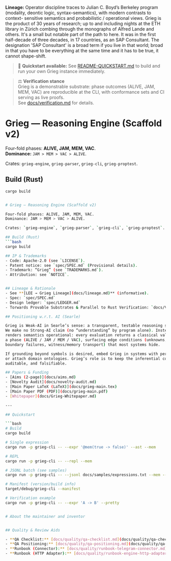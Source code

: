 **Lineage:** Operator discipline traces to Julian C. Boyd’s Berkeley program
(modality, deontic logic, syntax–semantics), with modern contrasts to context-
sensitive semantics and probabilistic / operational views. Grieg is the product
of 30 years of research; up to and including nights at the ETH library in Zürich
combing through the monographs of Alfred Lande and others. It's a small but notable 
part of the path to here. It was in the first half-decade of three decades, in 17
countries, as an SAP Consultant. The designation 'SAP Consultant' is a broad term 
if you live in that world; broad in that you have to be everything at the same time
and it has to be true, it cannot shape-shift.

> 🚀 **Quickstart available:** See [README-QUICKSTART.md](README-QUICKSTART.md) to build and run your own Grieg instance immediately.

> ⚖️ **Verification stance**  
> Grieg is a demonstrable substrate: phase outcomes (ALIVE, JAM, MEM, VAC) are reproducible at the CLI, with conformance sets and CI serving as live proofs.  
> See [docs/verification.md](docs/verification.md) for details.

# Grieg — Reasoning Engine (Scaffold v2)

Four-fold phases: **ALIVE, JAM, MEM, VAC**.  
**Dominance:** `JAM > MEM > VAC > ALIVE`.

Crates: `grieg-engine`, `grieg-parser`, `grieg-cli`, `grieg-proptest`.

## Build (Rust)
```bash
cargo build


# Grieg — Reasoning Engine (Scaffold v2)

Four-fold phases: ALIVE, JAM, MEM, VAC.  
Dominance: JAM > MEM > VAC > ALIVE.

Crates: `grieg-engine`, `grieg-parser`, `grieg-cli`, `grieg-proptest`.

## Build (Rust)
```bash
cargo build

## IP & Trademarks
- Code: Apache-2.0 (see `LICENSE`).
- Patent notice: see `spec/SPEC.md` (Provisional details).
- Trademark: “Grieg” (see `TRADEMARKS.md`).
- Attribution: see `NOTICE`.


## Lineage & Rationale
- See **[LEE → Grieg Lineage](docs/lineage.md)** (informative).
- Spec: `spec/SPEC.md`
- Design ledger: `spec/LEDGER.md`
- Torwards Provable Substrates & Parallel to Rust Verification: `docs/VERIFICATION.md`

## Positioning w.r.t. AI (Searle)

Grieg is Weak-AI in Searle’s sense: a transparent, testable reasoning substrate.  
We make no Strong-AI claim (no “understanding” by program alone). Instead, Grieg
renders semantics operational: every evaluation returns a classical value and
a phase (ALIVE / JAM / MEM / VAC), surfacing edge conditions (unknowns, vacuity,
boundary failures, witness/memory transport) that most systems hide.

If grounding beyond symbols is desired, embed Grieg in systems with perception/actuation
or attach domain ontologies. Grieg’s role is to keep the inferential core explicit,
auditable, and falsifiable.

## Papers & Funding
- [Aims (2-page)](docs/aims.md)
- [Novelty Audit](docs/novelty-audit.md)
- [Main Paper LaTeX (LaTeX)](docs/grieg-main.tex)
- [Main Paper PDF (PDF)](docs/grieg-main.pdf)
- [Whitepaper](docs/Grieg-Whitepaper.md)

---

## Quickstart

```bash
# Build
cargo build

# Single expression
cargo run -p grieg-cli -- --expr '@mem(true -> false)' --ast --mem

# REPL
cargo run -p grieg-cli -- --repl --mem

# JSONL batch (see samples)
cargo run -p grieg-cli -- --jsonl docs/samples/expressions.txt --mem --ast

# Manifest (version/build info)
target/debug/grieg-cli --manifest

# Verification example
cargo run -p grieg-cli -- --expr 'A -> B' --pretty


# About the maintainer and inventor


## Quality & Review Aids

- **QA Checklist:** [docs/quality/qa-checklist.md](docs/quality/qa-checklist.md)  
- **QA Positioning:** [docs/quality/qa-positioning.md](docs/quality/qa-positioning.md)
- **Runbook (Connector):** [docs/quality/runbook-telegram-connector.md](docs/quality/runbook-telegram-connector.md)
- **Runbook (HTTP Adapter):** [docs/quality/runbook-engine-http-adapter.md](docs/quality/runbook-engine-http-adapter.md)

